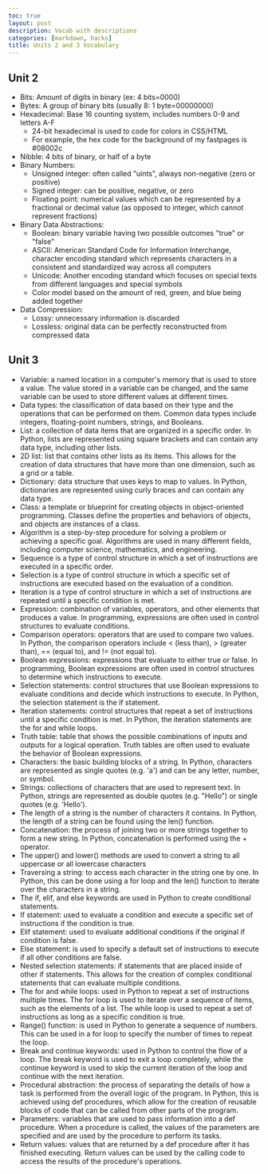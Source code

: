 ```yaml
---
toc: true
layout: post
description: Vocab with descriptions
categories: [markdown, hacks]
title: Units 2 and 3 Vocabulary
---
```


## Unit 2
- Bits: Amount of digits in binary (ex: 4 bits=0000)
- Bytes: A group of binary bits (usually 8: 1 byte=00000000)
- Hexadecimal: Base 16 counting system, includes numbers 0-9 and letters A-F
    - 24-bit hexadecimal is used to code for colors in CSS/HTML
    - For example, the hex code for the background of my fastpages is #08002c
- Nibble: 4 bits of binary, or half of a byte
- Binary Numbers:
    - Unsigned integer: often called "uints", always non-negative (zero or positive)
    - Signed integer: can be positive, negative, or zero
    - Floating point: numerical values which can be represented by a fractional or decimal value (as opposed to integer, which cannot represent fractions)
- Binary Data Abstractions:
    - Boolean: binary variable having two possible outcomes "true" or "false"
    - ASCII: American Standard Code for Information Interchange, character encoding standard which represents characters in a consistent and standardized way across all computers
    - Unicode: Another encoding standard which focuses on special texts from different languages and special symbols
    - Color model based on the amount of red, green, and blue being added together
- Data Compression:
    - Lossy: unnecessary information is discarded
    - Lossless: original data can be perfectly reconstructed from compressed data

## Unit 3
- Variable: a named location in a computer's memory that is used to store a value. The value stored in a variable can be changed, and the same variable can be used to store different values at different times.
- Data types: the classification of data based on their type and the operations that can be performed on them. Common data types include integers, floating-point numbers, strings, and Booleans.
- List: a collection of data items that are organized in a specific order. In Python, lists are represented using square brackets and can contain any data type, including other lists.
- 2D list: list that contains other lists as its items. This allows for the creation of data structures that have more than one dimension, such as a grid or a table.
- Dictionary: data structure that uses keys to map to values. In Python, dictionaries are represented using curly braces and can contain any data type.
- Class: a template or blueprint for creating objects in object-oriented programming. Classes define the properties and behaviors of objects, and objects are instances of a class.
- Algorithm is a step-by-step procedure for solving a problem or achieving a specific goal. Algorithms are used in many different fields, including computer science, mathematics, and engineering.
- Sequence is a type of control structure in which a set of instructions are executed in a specific order.
- Selection is a type of control structure in which a specific set of instructions are executed based on the evaluation of a condition.
- Iteration is a type of control structure in which a set of instructions are repeated until a specific condition is met.
- Expression: combination of variables, operators, and other elements that produces a value. In programming, expressions are often used in control structures to evaluate conditions.
- Comparison operators: operators that are used to compare two values. In Python, the comparison operators include < (less than), > (greater than), == (equal to), and != (not equal to).
- Boolean expressions: expressions that evaluate to either true or false. In programming, Boolean expressions are often used in control structures to determine which instructions to execute.
- Selection statements: control structures that use Boolean expressions to evaluate conditions and decide which instructions to execute. In Python, the selection statement is the if statement.
- Iteration statements: control structures that repeat a set of instructions until a specific condition is met. In Python, the iteration statements are the for and while loops.
- Truth table: table that shows the possible combinations of inputs and outputs for a logical operation. Truth tables are often used to evaluate the behavior of Boolean expressions.
- Characters: the basic building blocks of a string. In Python, characters are represented as single quotes (e.g. 'a') and can be any letter, number, or symbol.
- Strings: collections of characters that are used to represent text. In Python, strings are represented as double quotes (e.g. "Hello") or single quotes (e.g. 'Hello').
- The length of a string is the number of characters it contains. In Python, the length of a string can be found using the len() function.
- Concatenation: the process of joining two or more strings together to form a new string. In Python, concatenation is performed using the + operator.
- The upper() and lower() methods are used to convert a string to all uppercase or all lowercase characters
- Traversing a string: to access each character in the string one by one. In Python, this can be done using a for loop and the len() function to iterate over the characters in a string.
- The if, elif, and else keywords are used in Python to create conditional statements. 
- If statement: used to evaluate a condition and execute a specific set of instructions if the condition is true. 
- Elif statement: used to evaluate additional conditions if the original if condition is false. 
- Else statement: is used to specify a default set of instructions to execute if all other conditions are false.
- Nested selection statements: if statements that are placed inside of other if statements. This allows for the creation of complex conditional statements that can evaluate multiple conditions.
- The for and while loops: used in Python to repeat a set of instructions multiple times. The for loop is used to iterate over a sequence of items, such as the elements of a list. The while loop is used to repeat a set of instructions as long as a specific condition is true.
- Range() function: is used in Python to generate a sequence of numbers. This can be used in a for loop to specify the number of times to repeat the loop.
- Break and continue keywords: used in Python to control the flow of a loop. The break keyword is used to exit a loop completely, while the continue keyword is used to skip the current iteration of the loop and continue with the next iteration.
- Procedural abstraction: the process of separating the details of how a task is performed from the overall logic of the program. In Python, this is achieved using def procedures, which allow for the creation of reusable blocks of code that can be called from other parts of the program.
- Parameters: variables that are used to pass information into a def procedure. When a procedure is called, the values of the parameters are specified and are used by the procedure to perform its tasks.
- Return values: values that are returned by a def procedure after it has finished executing. Return values can be used by the calling code to access the results of the procedure's operations.